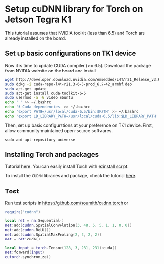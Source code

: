 # Setup cuDNN library for Torch on Jetson Tegra K1

This tutorial assumes that NVIDIA toolkit (less than 6.5) and Torch are already installed on the board.


## Set up basic configurations on TK1 device

Now it is time to update CUDA compiler (>= 6.5).
Download the package from NVIDIA website on the board and install.

```sh
wget http://developer.download.nvidia.com/embedded/L4T/r21_Release_v3.0/cuda-repo-l4t-r21.3-6-5-prod_6.5-42_armhf.deb
sudo dpkg -i cuda-repo-l4t-r21.3-6-5-prod_6.5-42_armhf.deb
sudo apt-get update
sudo apt-get install cuda-toolkit-6-5
sudo usermod -a -G video ubuntu
echo ' ' >> ~/.bashrc
echo '# Cuda dependencies' >> ~/.bashrc
echo 'export PATH=/usr/local/cuda-6.5/bin:$PATH' >> ~/.bashrc
echo 'export LD_LIBRARY_PATH=/usr/local/cuda-6.5/lib:$LD_LIBRARY_PATH' >> ~/.bashrc
```

Then, set up basic configurations at your preference on TK1 device.
First, allow community-maintained open-source softwares.

```
sudo add-apt-repository universe
```

## Installing Torch and packages

Tutorial [here](Install-CUDA-6.5-on-Jetson-TK1.md).
You can easily install Torch with [ezinstall script](https://github.com/torch/ezinstall).

To install the `CUDNN` libraries and package, check the tutorial [here](Tutorials/Install-CUDA-6.5-on-Jetson-TK1.md).


## Test

Run test scripts in https://github.com/soumith/cudnn.torch or

```lua
require("cudnn")

local net = nn.Sequential()
net:add(cudnn.SpatialConvolution(3, 48, 5, 5, 1, 1, 0, 0))
net:add(cudnn.ReLU())
net:add(cudnn.SpatialMaxPooling(2, 2, 2, 2))
net = net:cuda()

local input = torch.Tensor(128, 3, 231, 231):cuda()
net:forward(input)
cutorch.synchronize()
```
